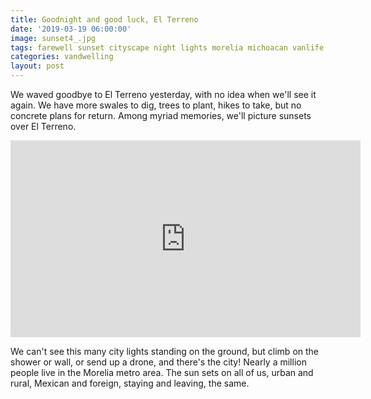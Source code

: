 ```yaml
---
title: Goodnight and good luck, El Terreno
date: '2019-03-19 06:00:00'
image: sunset4_.jpg
tags: farewell sunset cityscape night lights morelia michoacan vanlife
categories: vandwelling
layout: post
---
```


We waved goodbye to El Terreno yesterday, with no idea when we'll see it again. We have more swales to dig, trees to plant, hikes to take, but no concrete plans for return. Among myriad memories, we'll picture sunsets over El Terreno.

<iframe width="560" height="315" src="https://www.youtube-nocookie.com/embed/yzt_1DPf6Eg" frameborder="0" allow="accelerometer; autoplay; encrypted-media; gyroscope; picture-in-picture" allowfullscreen></iframe>

We can't see this many city lights standing on the ground, but climb on the shower or wall, or send up a drone, and there's the city! Nearly a million people live in the Morelia metro area. The sun sets on all of us, urban and rural, Mexican and foreign, staying and leaving, the same.